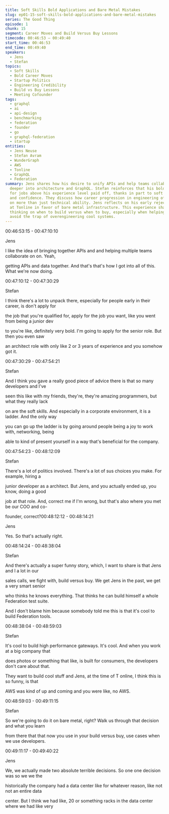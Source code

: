 ```yaml
---
title: Soft Skills Bold Applications and Bare Metal Mistakes
slug: ep01-15-soft-skills-bold-applications-and-bare-metal-mistakes
series: The Good Thing
episode: 1
chunk: 15
segment: Career Moves and Build Versus Buy Lessons
timecode: 00:46:53 – 00:49:40
start_time: 00:46:53
end_time: 00:49:40
speakers:
  - Jens
  - Stefan
topics:
  - Soft Skills
  - Bold Career Moves
  - Startup Politics
  - Engineering Credibility
  - Build vs Buy Lessons
  - Meeting Cofounder
tags:
  - graphql
  - ai
  - api-design
  - benchmarking
  - federation
  - founder
  - go
  - graphql-federation
  - startup
entities:
  - Jens Neuse
  - Stefan Avram
  - WunderGraph
  - AWS
  - Tonline
  - GraphQL
  - Federation
summary: Jens shares how his desire to unify APIs and help teams collaborate led him
  deeper into architecture and GraphQL. Stefan reinforces that his boldness in applying
  for jobs above his experience level paid off, thanks in part to soft skills, networking,
  and confidence. They discuss how career progression in engineering often depends
  on more than just technical ability. Jens reflects on his early rejection of AWS
  at Tonline in favor of bare metal infrastructure. This experience shaped his current
  thinking on when to build versus when to buy, especially when helping developers
  avoid the trap of overengineering cool systems.
---
```



00:46:53:15 - 00:47:10:10

Jens

I like the idea of bringing together APIs and and helping multiple teams collaborate on on. Yeah,

getting APIs and data together. And that's that's how I got into all of this. What we're now doing.

00:47:10:12 - 00:47:30:29

Stefan

I think there's a lot to unpack there, especially for people early in their career, is don't apply for

the job that you're qualified for, apply for the job you want, like you went from being a junior dev

to you're like, definitely very bold. I'm going to apply for the senior role. But then you even saw

an architect role with only like 2 or 3 years of experience and you somehow got it.

00:47:30:29 - 00:47:54:21

Stefan

And I think you gave a really good piece of advice there is that so many developers and I've

seen this like with my friends, they're, they're amazing programmers, but what they really lack

on are the soft skills. And especially in a corporate environment, it is a ladder. And the only way

you can go up the ladder is by going around people being a joy to work with, networking, being

able to kind of present yourself in a way that's beneficial for the company.

00:47:54:23 - 00:48:12:09

Stefan

There's a lot of politics involved. There's a lot of sus choices you make. For example, hiring a

junior developer as a architect. But Jens, and you actually ended up, you know, doing a good

job at that role. And, correct me if I'm wrong, but that's also where you met be our COO and co-

founder, correct?00:48:12:12 - 00:48:14:21

Jens

Yes. So that's actually right.

00:48:14:24 - 00:48:38:04

Stefan

And there's actually a super funny story, which, I want to share is that Jens and I a lot in our

sales calls, we fight with, build versus buy. We get Jens in the past, we get a very smart senior

who thinks he knows everything. That thinks he can build himself a whole Federation test suite.

And I don't blame him because somebody told me this is that it's cool to build Federation tools.

00:48:38:04 - 00:48:59:03

Stefan

It's cool to build high performance gateways. It's cool. And when you work at a big company that

does photos or something that like, is built for consumers, the developers don't care about that.

They want to build cool stuff and Jens, at the time of T online, I think this is so funny, is that

AWS was kind of up and coming and you were like, no AWS.

00:48:59:03 - 00:49:11:15

Stefan

So we're going to do it on bare metal, right? Walk us through that decision and what you learn

from there that that now you use in your build versus buy, use cases when we use developers.

00:49:11:17 - 00:49:40:22

Jens

We, we actually made two absolute terrible decisions. So one one decision was so we we the

historically the company had a data center like for whatever reason, like not not an entire data

center. But I think we had like, 20 or something racks in the data center where we had like very

